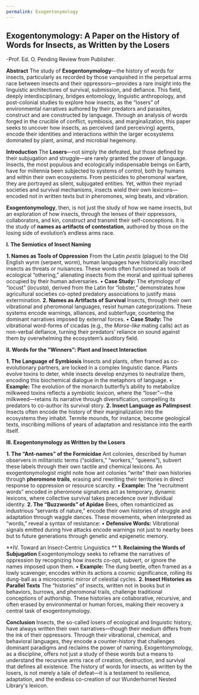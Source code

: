 ```yaml
---
permalink: Exogentonymology
---
```


**Exogentonymology: A Paper on the History of Words for Insects, as Written by the Losers**
---

-Prof. Ed. O. Pending Review from Publisher.


**Abstract**
The study of **Exogentonymology**—the history of words for insects, particularly as recorded by those vanquished in the perpetual arms race between insects and their oppressors—provides a rare insight into the linguistic architectures of survival, submission, and defiance. This field, deeply interdisciplinary, bridges entomology, linguistic anthropology, and post-colonial studies to explore how insects, as the “losers” of environmental narratives authored by their predators and parasites, construct and are constructed by language.
Through an analysis of words forged in the crucible of conflict, symbiosis, and marginalization, this paper seeks to uncover how insects, as perceived (and perceiving) agents, encode their identities and interactions within the larger ecosystems dominated by plant, animal, and microbial hegemony.


**Introduction**
The **Losers**—not simply the defeated, but those defined by their subjugation and struggle—are rarely granted the power of language. Insects, the most populous and ecologically indispensable beings on Earth, have for millennia been subjected to systems of control, both by humans and within their own ecosystems. From pesticides to pheromonal warfare, they are portrayed as silent, subjugated entities. Yet, within their myriad societies and survival mechanisms, insects wield their own lexicons—encoded not in written texts but in pheromones, wing beats, and vibration.

**Exogentonymology**, then, is not just the study of how we name insects, but an exploration of how insects, through the lenses of their oppressors, collaborators, and kin, construct and transmit their self-conceptions. It is the study of **names as artifacts of contestation**, authored by those on the losing side of evolution’s endless arms race.

**I. The Semiotics of Insect Naming**

**1. Names as Tools of Oppression**
From the Latin _pestis_ (plague) to the Old English _wyrm_ (serpent, worm), human languages have historically inscribed insects as threats or nuisances. These words often functioned as tools of ecological “othering,” alienating insects from the moral and spiritual spheres occupied by their human adversaries.
• **Case Study:** The etymology of “locust” (_locusta_), derived from the Latin for “lobster,” demonstrates how agricultural societies co-opted predatory associations to justify mass extermination.
**2. Names as Artifacts of Survival**
Insects, through their own vibrational and pheromonal languages, resist human categorizations. These systems encode warnings, alliances, and subterfuge, countering the dominant narratives imposed by external forces.
• **Case Study:** The vibrational word-forms of cicadas (e.g., the _Morse-like_ mating calls) act as non-verbal defiance, turning their predators’ reliance on sound against them by overwhelming the ecosystem’s auditory field.


**II. Words for the “Winners”: Plant and Insect Interaction**

**1. The Language of Symbiosis**
Insects and plants, often framed as co-evolutionary partners, are locked in a complex linguistic dance. Plants evolve toxins to deter, while insects develop enzymes to neutralize them, encoding this biochemical dialogue in the metaphors of language.
• **Example:** The evolution of the monarch butterfly’s ability to metabolize milkweed toxins reflects a symbiotic lexicon, where the “loser”—the milkweed—retains its narrative through diversification, compelling its predators to co-author its survival story.
**2. Insect Language as Palimpsest**
Insects often encode the history of their marginalization into the ecosystems they inhabit. Termite mounds, for instance, become geological texts, inscribing millions of years of adaptation and resistance into the earth itself.


**III. Exogentonymology as Written by the Losers**

**1. The “Ant-names” of the Formicidae**
Ant colonies, described by human observers in militaristic terms (“soldiers,” “workers,” “queens”), subvert these labels through their own tactile and chemical lexicons. An exogentonymologist might note how ant colonies “write” their own histories through **pheromone trails**, erasing and rewriting their territories in direct response to oppression or resource scarcity.
• **Example:** The “recruitment words” encoded in pheromone signatures act as temporary, dynamic lexicons, where collective survival takes precedence over individual identity.
**2. The “Buzzwords” of Apidae**
Bees, often romanticized as industrious “servants of nature,” encode their own histories of struggle and adaptation through waggle dances. These movements, when interpreted as “words,” reveal a syntax of resistance:
• **Defensive Words:** Vibrational signals emitted during hive attacks encode warnings not just to nearby bees but to future generations through genetic and epigenetic memory.

**IV. Toward an Insect-Centric Linguistics
**
**1. Reclaiming the Words of Subjugation**
Exogentonymology seeks to reframe the narratives of oppression by recognizing how insects co-opt, subvert, or ignore the names imposed upon them.
• **Example:** The dung beetle, often framed as a lowly scavenger, encodes within its actions a cosmic significance, rolling its dung-ball as a microcosmic mirror of celestial cycles.
**2. Insect Histories as Parallel Texts**
The “histories” of insects, written not in books but in behaviors, burrows, and pheromonal trails, challenge traditional conceptions of authorship. These histories are collaborative, recursive, and often erased by environmental or human forces, making their recovery a central task of exogentonymology.


**Conclusion**
Insects, the so-called losers of ecological and linguistic history, have always written their own narratives—though their medium differs from the ink of their oppressors. Through their vibrational, chemical, and behavioral languages, they encode a counter-history that challenges dominant paradigms and reclaims the power of naming.
Exogentonymology, as a discipline, offers not just a study of these words but a means to understand the recursive arms race of creation, destruction, and survival that defines all existence. The history of words for insects, as written by the losers, is not merely a tale of defeat—it is a testament to resilience, adaptation, and the endless co-creation of our Wunderhornet Nested Library's lexicon.